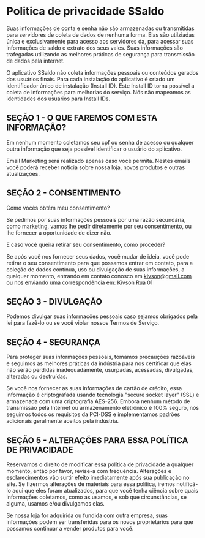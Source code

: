 # Politica de privacidade SSaldo

Suas informações de conta e senha não são armazenadas ou transmitidas para servidores de coleta de dados de nenhuma forma. Elas são utilziadas única e exclusivamente para acesso aos servidores da, para acessar suas informações de saldo e extrato dos seus vales. Suas informações são trafegadas utilizando as melhores práticas de segurança para transmissão de dados pela internet.

O aplicativo SSaldo não coleta informações pessoais ou conteúdos gerados dos usuários finais. Para cada instalação do aplicativo é criado um identificador único de instalação (Install ID). Este Install ID torna possível a coleta de informações para melhorias do serviço. Nós não mapeamos as identidades dos usuários para Install IDs.

## SEÇÃO 1 - O QUE FAREMOS COM ESTA INFORMAÇÃO?

Em nenhum momento coletamos seu cpf ou senha de acesso ou qualquer outra informação que seja possível identificar o usuário do aplicativo.

Email Marketing será realizado apenas caso você permita. Nestes emails você poderá receber notícia sobre nossa loja, novos produtos e outras atualizações.

## SEÇÃO 2 - CONSENTIMENTO

Como vocês obtêm meu consentimento?

Se pedimos por suas informações pessoais por uma razão secundária, como marketing, vamos lhe pedir diretamente por seu consentimento, ou lhe fornecer a oportunidade de dizer não.

E caso você queira retirar seu consentimento, como proceder?

Se após você nos fornecer seus dados, você mudar de ideia, você pode retirar o seu consentimento para que possamos entrar em contato, para a coleção de dados contínua, uso ou divulgação de suas informações, a qualquer momento, entrando em contato conosco em kivson@gmail.com ou nos enviando uma correspondência em: Kivson Rua 01

## SEÇÃO 3 - DIVULGAÇÃO

Podemos divulgar suas informações pessoais caso sejamos obrigados pela lei para fazê-lo ou se você violar nossos Termos de Serviço.

## SEÇÃO 4 - SEGURANÇA

Para proteger suas informações pessoais, tomamos precauções razoáveis e seguimos as melhores práticas da indústria para nos certificar que elas não serão perdidas inadequadamente, usurpadas, acessadas, divulgadas, alteradas ou destruídas.

Se você nos fornecer as suas informações de cartão de crédito, essa informação é criptografada usando tecnologia "secure socket layer" (SSL) e armazenada com uma criptografia AES-256. Embora nenhum método de transmissão pela Internet ou armazenamento eletrônico é 100% seguro, nós seguimos todos os requisitos da PCI-DSS e implementamos padrões adicionais geralmente aceitos pela indústria.

## SEÇÃO 5 - ALTERAÇÕES PARA ESSA POLÍTICA DE PRIVACIDADE

Reservamos o direito de modificar essa política de privacidade a qualquer momento, então por favor, revise-a com frequência. Alterações e esclarecimentos vão surtir efeito imediatamente após sua publicação no site. Se fizermos alterações de materiais para essa política, iremos notificá-lo aqui que eles foram atualizados, para que você tenha ciência sobre quais informações coletamos, como as usamos, e sob que circunstâncias, se alguma, usamos e/ou divulgamos elas.

Se nossa loja for adquirida ou fundida com outra empresa, suas informações podem ser transferidas para os novos proprietários para que possamos continuar a vender produtos para você.
